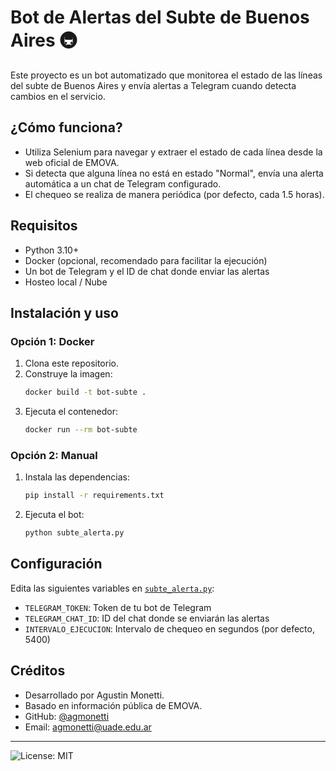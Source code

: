 # Bot de Alertas del Subte de Buenos Aires 🚇

Este proyecto es un bot automatizado que monitorea el estado de las líneas del subte de Buenos Aires y envía alertas a Telegram cuando detecta cambios en el servicio.

## ¿Cómo funciona?

- Utiliza Selenium para navegar y extraer el estado de cada línea desde la web oficial de EMOVA.
- Si detecta que alguna línea no está en estado "Normal", envía una alerta automática a un chat de Telegram configurado.
- El chequeo se realiza de manera periódica (por defecto, cada 1.5 horas).

## Requisitos

- Python 3.10+
- Docker (opcional, recomendado para facilitar la ejecución)
- Un bot de Telegram y el ID de chat donde enviar las alertas
- Hosteo local / Nube

## Instalación y uso

### Opción 1: Docker

1. Clona este repositorio.
2. Construye la imagen:
   ```sh
   docker build -t bot-subte .
   ```
3. Ejecuta el contenedor:
   ```sh
   docker run --rm bot-subte
   ```

### Opción 2: Manual

1. Instala las dependencias:
   ```sh
   pip install -r requirements.txt
   ```
2. Ejecuta el bot:
   ```sh
   python subte_alerta.py
   ```

## Configuración

Edita las siguientes variables en [`subte_alerta.py`](Bot-Subte/subte_alerta.py):

- `TELEGRAM_TOKEN`: Token de tu bot de Telegram
- `TELEGRAM_CHAT_ID`: ID del chat donde se enviarán las alertas
- `INTERVALO_EJECUCION`: Intervalo de chequeo en segundos (por defecto, 5400)

## Créditos

- Desarrollado por Agustin Monetti.
- Basado en información pública de EMOVA.
- GitHub: [@agmonetti](https://github.com/agmonetti)
- Email: agmonetti@uade.edu.ar
---

![License: MIT](https://img.shields.io/badge/License-MIT-yellow.svg)
